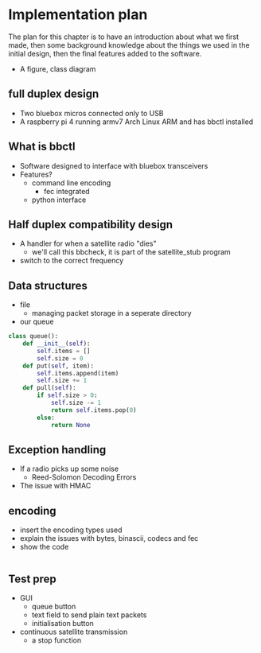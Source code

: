 # Implementation plan
The plan for this chapter is to have an introduction about what we first made, then some background knowledge about the things we used in the initial design, then the final features added to the software.

-   A figure, class diagram
## full duplex design
-   Two bluebox micros connected only to USB
-   A raspberry pi 4 running armv7 Arch Linux ARM and has bbctl installed
## What is bbctl
-   Software designed to interface with bluebox transceivers
-   Features?
    -   command line encoding
        -   fec integrated
    -   python interface
## Half duplex compatibility design
-   A handler for when a satellite radio "dies"
    -   we'll call this bbcheck, it is part of the satellite_stub program
-   switch to the correct frequency
## Data structures
-   file
    -   managing packet storage in a seperate directory
-   our queue
```python
class queue():
    def __init__(self):
        self.items = []
        self.size = 0
    def put(self, item):
        self.items.append(item)
        self.size += 1
    def pull(self):
        if self.size > 0:
            self.size -= 1
            return self.items.pop(0)
        else: 
            return None
```
## Exception handling
-   If a radio picks up some noise
    -   Reed-Solomon Decoding Errors
-   The issue with HMAC
## encoding
-   insert the encoding types used
-   explain the issues with bytes, binascii, codecs and fec
-   show the code
    ```python
    
    ```
## Test prep
-   GUI
    -   queue button
    -   text field to send plain text packets
    -   initialisation button
-   continuous satellite transmission
    -   a stop function

